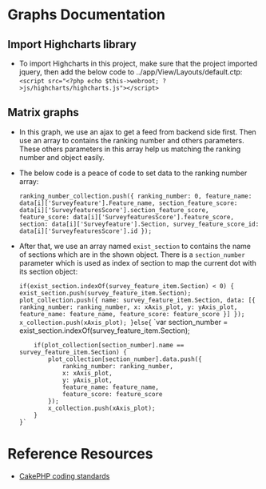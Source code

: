 # Graphs Documentation

## Import Highcharts library
* To import Highcharts in this project, make sure that the project imported jquery, then add the below code to ../app/View/Layouts/default.ctp:
    `<script src="<?php echo $this->webroot; ?>js/highcharts/highcharts.js"></script>`

## Matrix graphs
* In this graph, we use an ajax to get a feed from backend side first. Then use an array to contains the ranking number and others parameters. These others parameters in this array help us matching the ranking number and object easily.
* The below code is a peace of code to set data to the ranking number array:

    `ranking_number_collection.push({
       ranking_number: 0,
       feature_name: data[i]['Surveyfeature'].Feature_name,
       section_feature_score: data[i]['SurveyfeaturesScore'].section_feature_score,
       feature_score: data[i]['SurveyfeaturesScore'].feature_score,
       section: data[i]['Surveyfeature'].Section,
       survey_feature_score_id: data[i]['SurveyfeaturesScore'].id
     });`

* After that, we use an array named `exist_section` to contains the name of sections which are in the shown object. There is a `section_number` parameter which is used as index of section to map the current dot with its section object:

    `if(exist_section.indexOf(survey_feature_item.Section) < 0) {
          exist_section.push(survey_feature_item.Section);
          plot_collection.push({
              name: survey_feature_item.Section,
              data: [{
                  ranking_number: ranking_number,
                  x: xAxis_plot,
                  y: yAxis_plot,
                  feature_name: feature_name,
                  feature_score: feature_score
              }]
          });
          x_collection.push(xAxis_plot);
      }else{`
          `var section_number = exist_section.indexOf(survey_feature_item.Section);

          if(plot_collection[section_number].name == survey_feature_item.Section) {
              plot_collection[section_number].data.push({
                  ranking_number: ranking_number,
                  x: xAxis_plot,
                  y: yAxis_plot,
                  feature_name: feature_name,
                  feature_score: feature_score
              });
              x_collection.push(xAxis_plot);
          }
      }`

# Reference Resources

* [CakePHP coding standards](http://book.cakephp.org/2.0/en/contributing/cakephp-coding-conventions.html)
